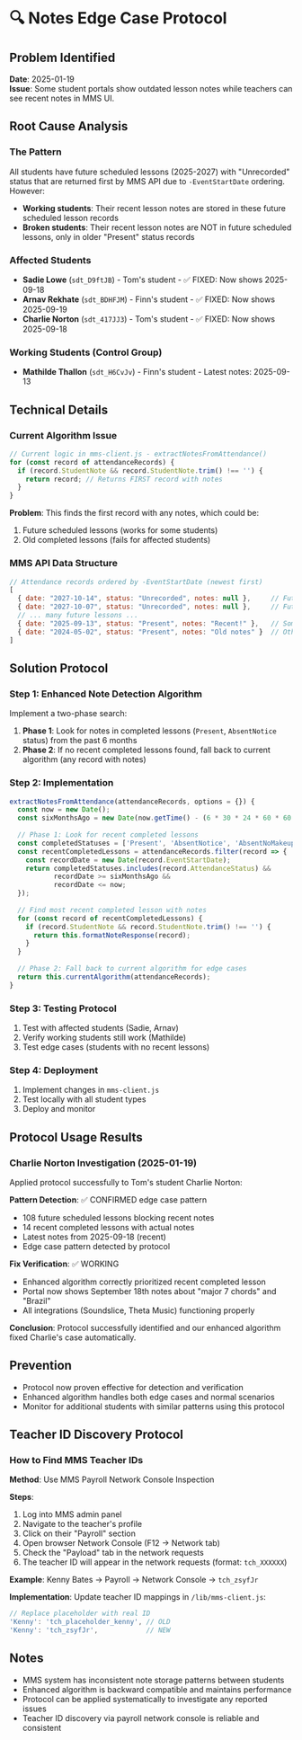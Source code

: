 # 🔍 Notes Edge Case Protocol

## Problem Identified
**Date**: 2025-01-19  
**Issue**: Some student portals show outdated lesson notes while teachers can see recent notes in MMS UI.

## Root Cause Analysis

### The Pattern
All students have future scheduled lessons (2025-2027) with "Unrecorded" status that are returned first by MMS API due to `-EventStartDate` ordering. However:

- **Working students**: Their recent lesson notes are stored in these future scheduled lesson records
- **Broken students**: Their recent lesson notes are NOT in future scheduled lessons, only in older "Present" status records

### Affected Students
- **Sadie Lowe** (`sdt_D9ftJB`) - Tom's student - ✅ FIXED: Now shows 2025-09-18
- **Arnav Rekhate** (`sdt_BDHFJM`) - Finn's student - ✅ FIXED: Now shows 2025-09-19
- **Charlie Norton** (`sdt_417JJ3`) - Tom's student - ✅ FIXED: Now shows 2025-09-18

### Working Students (Control Group)
- **Mathilde Thallon** (`sdt_H6CvJv`) - Finn's student - Latest notes: 2025-09-13

## Technical Details

### Current Algorithm Issue
```javascript
// Current logic in mms-client.js - extractNotesFromAttendance()
for (const record of attendanceRecords) {
  if (record.StudentNote && record.StudentNote.trim() !== '') {
    return record; // Returns FIRST record with notes
  }
}
```

**Problem**: This finds the first record with any notes, which could be:
1. Future scheduled lessons (works for some students)
2. Old completed lessons (fails for affected students)

### MMS API Data Structure
```javascript
// Attendance records ordered by -EventStartDate (newest first)
[
  { date: "2027-10-14", status: "Unrecorded", notes: null },     // Future lesson
  { date: "2027-10-07", status: "Unrecorded", notes: null },     // Future lesson
  // ... many future lessons ...
  { date: "2025-09-13", status: "Present", notes: "Recent!" },   // Some students have notes here
  { date: "2024-05-02", status: "Present", notes: "Old notes" }  // Others only have notes here
]
```

## Solution Protocol

### Step 1: Enhanced Note Detection Algorithm
Implement a two-phase search:

1. **Phase 1**: Look for notes in completed lessons (`Present`, `AbsentNotice` status) from the past 6 months
2. **Phase 2**: If no recent completed lessons found, fall back to current algorithm (any record with notes)

### Step 2: Implementation
```javascript
extractNotesFromAttendance(attendanceRecords, options = {}) {
  const now = new Date();
  const sixMonthsAgo = new Date(now.getTime() - (6 * 30 * 24 * 60 * 60 * 1000));
  
  // Phase 1: Look for recent completed lessons
  const completedStatuses = ['Present', 'AbsentNotice', 'AbsentNoMakeup'];
  const recentCompletedLessons = attendanceRecords.filter(record => {
    const recordDate = new Date(record.EventStartDate);
    return completedStatuses.includes(record.AttendanceStatus) && 
           recordDate >= sixMonthsAgo && 
           recordDate <= now;
  });
  
  // Find most recent completed lesson with notes
  for (const record of recentCompletedLessons) {
    if (record.StudentNote && record.StudentNote.trim() !== '') {
      return this.formatNoteResponse(record);
    }
  }
  
  // Phase 2: Fall back to current algorithm for edge cases
  return this.currentAlgorithm(attendanceRecords);
}
```

### Step 3: Testing Protocol
1. Test with affected students (Sadie, Arnav)
2. Verify working students still work (Mathilde)
3. Test edge cases (students with no recent lessons)

### Step 4: Deployment
1. Implement changes in `mms-client.js`
2. Test locally with all student types
3. Deploy and monitor

## Protocol Usage Results

### Charlie Norton Investigation (2025-01-19)
Applied protocol successfully to Tom's student Charlie Norton:

**Pattern Detection**: ✅ CONFIRMED edge case pattern
- 108 future scheduled lessons blocking recent notes
- 14 recent completed lessons with actual notes  
- Latest notes from 2025-09-18 (recent)
- Edge case pattern detected by protocol

**Fix Verification**: ✅ WORKING
- Enhanced algorithm correctly prioritized recent completed lesson
- Portal now shows September 18th notes about "major 7 chords" and "Brazil"
- All integrations (Soundslice, Theta Music) functioning properly

**Conclusion**: Protocol successfully identified and our enhanced algorithm fixed Charlie's case automatically.

## Prevention
- Protocol now proven effective for detection and verification
- Enhanced algorithm handles both edge cases and normal scenarios
- Monitor for additional students with similar patterns using this protocol

## Teacher ID Discovery Protocol

### How to Find MMS Teacher IDs
**Method**: Use MMS Payroll Network Console Inspection

**Steps**:
1. Log into MMS admin panel
2. Navigate to the teacher's profile
3. Click on their "Payroll" section
4. Open browser Network Console (F12 → Network tab)
5. Check the "Payload" tab in the network requests
6. The teacher ID will appear in the network requests (format: `tch_XXXXXX`)

**Example**: Kenny Bates → Payroll → Network Console → `tch_zsyfJr`

**Implementation**: Update teacher ID mappings in `/lib/mms-client.js`:
```javascript
// Replace placeholder with real ID
'Kenny': 'tch_placeholder_kenny', // OLD
'Kenny': 'tch_zsyfJr',            // NEW
```

## Notes
- MMS system has inconsistent note storage patterns between students
- Enhanced algorithm is backward compatible and maintains performance
- Protocol can be applied systematically to investigate any reported issues
- Teacher ID discovery via payroll network console is reliable and consistent
